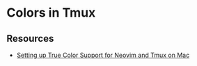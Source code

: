 Colors in Tmux
===

Resources
---

- [Setting up True Color Support for Neovim and Tmux on Mac][1]

<!-- Links -->
[1]: https://jdhao.github.io/2018/10/19/tmux_nvim_true_color/

<!-- Links end -->
